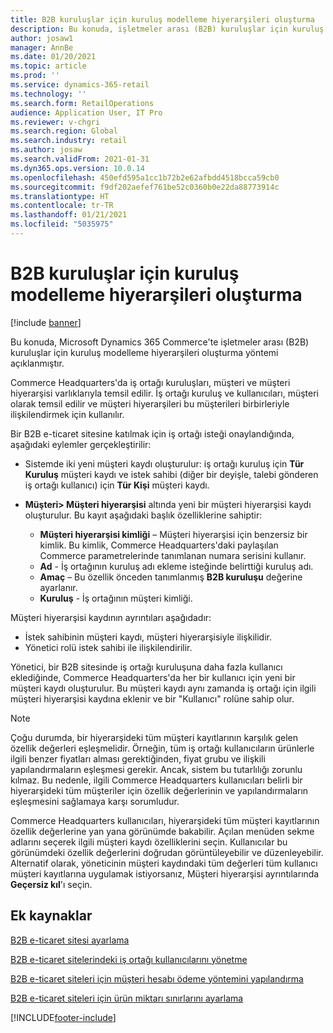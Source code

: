 ```yaml
---
title: B2B kuruluşlar için kuruluş modelleme hiyerarşileri oluşturma
description: Bu konuda, işletmeler arası (B2B) kuruluşlar için kuruluş modelleme hiyerarşileri oluşturma yöntemi açıklanmıştır.
author: josaw1
manager: AnnBe
ms.date: 01/20/2021
ms.topic: article
ms.prod: ''
ms.service: dynamics-365-retail
ms.technology: ''
ms.search.form: RetailOperations
audience: Application User, IT Pro
ms.reviewer: v-chgri
ms.search.region: Global
ms.search.industry: retail
ms.author: josaw
ms.search.validFrom: 2021-01-31
ms.dyn365.ops.version: 10.0.14
ms.openlocfilehash: 450efd595a1cc1b72b2e62afbdd4518bcca59cb0
ms.sourcegitcommit: f9df202aefef761be52c0360b0e22da88773914c
ms.translationtype: HT
ms.contentlocale: tr-TR
ms.lasthandoff: 01/21/2021
ms.locfileid: "5035975"
---
```

# <a name="create-org-modeling-hierarchies-for-b2b-organizations"></a>B2B kuruluşlar için kuruluş modelleme hiyerarşileri oluşturma

[!include [banner](../../includes/banner.md)]

Bu konuda, Microsoft Dynamics 365 Commerce'te işletmeler arası (B2B) kuruluşlar için kuruluş modelleme hiyerarşileri oluşturma yöntemi açıklanmıştır.

Commerce Headquarters'da iş ortağı kuruluşları, müşteri ve müşteri hiyerarşisi varlıklarıyla temsil edilir. İş ortağı kuruluş ve kullanıcıları, müşteri olarak temsil edilir ve müşteri hiyerarşileri bu müşterileri birbirleriyle ilişkilendirmek için kullanılır.

Bir B2B e-ticaret sitesine katılmak için iş ortağı isteği onaylandığında, aşağıdaki eylemler gerçekleştirilir:

- Sistemde iki yeni müşteri kaydı oluşturulur: iş ortağı kuruluş için **Tür Kuruluş** müşteri kaydı ve istek sahibi (diğer bir deyişle, talebi gönderen iş ortağı kullanıcı) için **Tür Kişi** müşteri kaydı.
- **Müşteri\> Müşteri hiyerarşisi** altında yeni bir müşteri hiyerarşisi kaydı oluşturulur. Bu kayıt aşağıdaki başlık özelliklerine sahiptir:

    - **Müşteri hiyerarşisi kimliği** – Müşteri hiyerarşisi için benzersiz bir kimlik. Bu kimlik, Commerce Headquarters'daki paylaşılan Commerce parametrelerinde tanımlanan numara serisini kullanır.
    - **Ad** - İş ortağının kuruluş adı ekleme isteğinde belirttiği kuruluş adı.
    - **Amaç** – Bu özellik önceden tanımlanmış **B2B kuruluşu** değerine ayarlanır.
    - **Kuruluş** - İş ortağının müşteri kimliği.

Müşteri hiyerarşisi kaydının ayrıntıları aşağıdadır:

- İstek sahibinin müşteri kaydı, müşteri hiyerarşisiyle ilişkilidir.
- Yönetici rolü istek sahibi ile ilişkilendirilir.

Yönetici, bir B2B sitesinde iş ortağı kuruluşuna daha fazla kullanıcı eklediğinde, Commerce Headquarters'da her bir kullanıcı için yeni bir müşteri kaydı oluşturulur. Bu müşteri kaydı aynı zamanda iş ortağı için ilgili müşteri hiyerarşisi kaydına eklenir ve bir "Kullanıcı" rolüne sahip olur.

> [!NOTE]
> Çoğu durumda, bir hiyerarşideki tüm müşteri kayıtlarının karşılık gelen özellik değerleri eşleşmelidir. Örneğin, tüm iş ortağı kullanıcıların ürünlerle ilgili benzer fiyatları alması gerektiğinden, fiyat grubu ve ilişkili yapılandırmaların eşleşmesi gerekir. Ancak, sistem bu tutarlılığı zorunlu kılmaz. Bu nedenle, ilgili Commerce Headquarters kullanıcıları belirli bir hiyerarşideki tüm müşteriler için özellik değerlerinin ve yapılandırmaların eşleşmesini sağlamaya karşı sorumludur.

Commerce Headquarters kullanıcıları, hiyerarşideki tüm müşteri kayıtlarının özellik değerlerine yan yana görünümde bakabilir. Açılan menüden sekme adlarını seçerek ilgili müşteri kaydı özelliklerini seçin. Kullanıcılar bu görünümdeki özellik değerlerini doğrudan görüntüleyebilir ve düzenleyebilir. Alternatif olarak, yöneticinin müşteri kaydındaki tüm değerleri tüm kullanıcı müşteri kayıtlarına uygulamak istiyorsanız, Müşteri hiyerarşisi ayrıntılarında **Geçersiz kıl**'ı seçin.

## <a name="additional-resources"></a>Ek kaynaklar

[B2B e-ticaret sitesi ayarlama](set-up-b2b-site.md)

[B2B e-ticaret sitelerindeki iş ortağı kullanıcılarını yönetme](manage-b2b-users.md)

[B2B e-ticaret siteleri için müşteri hesabı ödeme yöntemini yapılandırma](payment-method.md)

[B2B e-ticaret siteleri için ürün miktarı sınırlarını ayarlama](quantity-limits.md)


[!INCLUDE[footer-include](../../includes/footer-banner.md)]